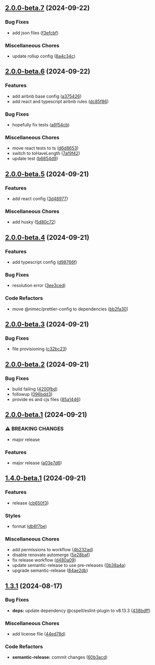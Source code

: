 ## [2.0.0-beta.7](https://github.com/nimec01/eslint-config/compare/v2.0.0-beta.6...v2.0.0-beta.7) (2024-09-22)

### Bug Fixes

* add json files ([f3efcbf](https://github.com/nimec01/eslint-config/commit/f3efcbfdf8561e20b6551674a1d159e9b48ea3cf))

### Miscellaneous Chores

* update rollup config ([8a4c34c](https://github.com/nimec01/eslint-config/commit/8a4c34cbf1ac43a5d8e661da47423676852b0414))

## [2.0.0-beta.6](https://github.com/nimec01/eslint-config/compare/v2.0.0-beta.5...v2.0.0-beta.6) (2024-09-22)

### Features

* add airbnb base config ([a375426](https://github.com/nimec01/eslint-config/commit/a3754265b0f679327f28c2614266ad7dbd97fab8))
* add react and typescript airbnb rules ([dc85f86](https://github.com/nimec01/eslint-config/commit/dc85f86a6dcfcda0fcce925c960095a827f77668))

### Bug Fixes

* hopefully fix tests ([a6f54cb](https://github.com/nimec01/eslint-config/commit/a6f54cb589b680d70a5ea0c88fe7e06dea9247fe))

### Miscellaneous Chores

* move react tests to ts ([d6d8653](https://github.com/nimec01/eslint-config/commit/d6d8653768739cdf600448611cb195082771f6bf))
* switch to toHaveLength ([7af9f42](https://github.com/nimec01/eslint-config/commit/7af9f4217d139083217d497493c57b76ea162214))
* update test ([b6854d9](https://github.com/nimec01/eslint-config/commit/b6854d90a8aa2c1276cfc79e4b2a02f56e42d0ac))

## [2.0.0-beta.5](https://github.com/nimec01/eslint-config/compare/v2.0.0-beta.4...v2.0.0-beta.5) (2024-09-21)

### Features

* add react config ([3d48977](https://github.com/nimec01/eslint-config/commit/3d489777e2a0e1e3c3a961158ea18bb6439da756))

### Miscellaneous Chores

* add husky ([5d80c72](https://github.com/nimec01/eslint-config/commit/5d80c72ca9a133474b31b952d4c500a9e4026171))

## [2.0.0-beta.4](https://github.com/nimec01/eslint-config/compare/v2.0.0-beta.3...v2.0.0-beta.4) (2024-09-21)

### Features

* add typescript config ([d98766f](https://github.com/nimec01/eslint-config/commit/d98766f15015f8c399c8f3dedaca4dac69993859))

### Bug Fixes

* resolution error ([3ee3ced](https://github.com/nimec01/eslint-config/commit/3ee3cedd020faec40f830bdd1ad611c205652d85))

### Code Refactors

* move @nimec/prettier-config to dependencies ([bb2fa30](https://github.com/nimec01/eslint-config/commit/bb2fa30269ff54334ff5d91289b6c3e751f3bc1f))

## [2.0.0-beta.3](https://github.com/nimec01/eslint-config/compare/v2.0.0-beta.2...v2.0.0-beta.3) (2024-09-21)

### Bug Fixes

* file provisioning ([c32bc23](https://github.com/nimec01/eslint-config/commit/c32bc237cc400f2631a8b97a28953fb6490c13f0))

## [2.0.0-beta.2](https://github.com/nimec01/eslint-config/compare/v2.0.0-beta.1...v2.0.0-beta.2) (2024-09-21)

### Bug Fixes

* build failing ([4200fbd](https://github.com/nimec01/eslint-config/commit/4200fbd2c2f4fa5afe71c60b5a6b656aef721d7e))
* followup ([096bdd3](https://github.com/nimec01/eslint-config/commit/096bdd3d2f7d2d53481714b195765435833a25aa))
* provide es and cjs files ([85a1446](https://github.com/nimec01/eslint-config/commit/85a144691b3f9c4fc71751fe9805184b4ea5ff8d))

## [2.0.0-beta.1](https://github.com/nimec01/eslint-config/compare/v1.4.0-beta.1...v2.0.0-beta.1) (2024-09-21)

### ⚠ BREAKING CHANGES

* major release

### Features

* major release ([a03e7d6](https://github.com/nimec01/eslint-config/commit/a03e7d683038e1ba33aee5a07bc5a9f6792e9fe4))

## [1.4.0-beta.1](https://github.com/nimec01/eslint-config/compare/v1.3.1...v1.4.0-beta.1) (2024-09-21)

### Features

* release ([cb650f3](https://github.com/nimec01/eslint-config/commit/cb650f366b5f6a9896c53020c49d99051c59eaf4))

### Styles

* format ([db6f7be](https://github.com/nimec01/eslint-config/commit/db6f7be1e95fb05689be4a8f9117b9fd3cde6cc6))

### Miscellaneous Chores

* add permissions to workflow ([4b232ad](https://github.com/nimec01/eslint-config/commit/4b232ad30fae483f121068dc39a2d1cd4ec13a2b))
* disable renovate automerge ([5e28baf](https://github.com/nimec01/eslint-config/commit/5e28baf9d34c91f815b84d356df225507871ca02))
* fix release workflow ([d480a09](https://github.com/nimec01/eslint-config/commit/d480a09a4f10e503391a3e56d1b44236ceee95ef))
* update semantic-release to use pre-releases ([0b38a4a](https://github.com/nimec01/eslint-config/commit/0b38a4aa0d4d09dc9636f784ea87fcf78b3584c8))
* upgrade semantic-release ([84ae2db](https://github.com/nimec01/eslint-config/commit/84ae2dbe0117fdb53d960c54480abf408c3339e1))

## [1.3.1](https://github.com/nimec01/eslint-config/compare/v1.3.0...v1.3.1) (2024-08-17)

### Bug Fixes

* **deps:** update dependency @cspell/eslint-plugin to v8.13.3 ([438bdff](https://github.com/nimec01/eslint-config/commit/438bdff053ae952196c6f790078e55ebd2e114e7))

### Miscellaneous Chores

* add license file ([44ed78d](https://github.com/nimec01/eslint-config/commit/44ed78d000168a15566d5c279eccbbdf2e1f8856))

### Code Refactors

* **semantic-release:** commit changes ([60b3acd](https://github.com/nimec01/eslint-config/commit/60b3acdf78b1be845600f0e69ea79c7ad15437ad))
